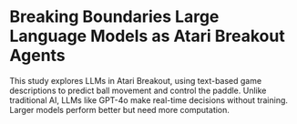 # Breaking Boundaries Large Language Models as Atari Breakout Agents
This study explores LLMs in Atari Breakout, using text-based game descriptions to predict ball movement and control the paddle. Unlike traditional AI, LLMs like GPT-4o make real-time decisions without training. Larger models perform better but need more computation.
